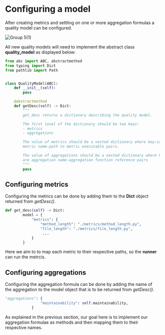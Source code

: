 # Configuring a model

After creating metrics and settling on one or more aggregation formulas a quality model can be configured.

![Group 5(1)](https://user-images.githubusercontent.com/66801011/224269410-07a4eeb2-b383-4e45-b78b-f11d7adb5dd9.png)

All new quality models will need to implement the abstract class **quality_model** as displayed below:
```python
from abc import ABC, abstractmethod
from typing import Dict
from pathlib import Path


class QualityModel(ABC):
    def __init__(self):
        pass

    @abstractmethod
    def getDesc(self) -> Dict:
        """
        get_desc returns a dictionary describing the quality model.

        The first level of the dictionary should be two keys:
        - metrics
        - aggregations

        The value of metrics should be a nested dictionary where key-value pairs are
        metric name-path to metric executable pairs.

        The value of aggregations should be a nested dictionary where key-value pairs
        are aggregation name-aggregation function reference pairs
        """
        pass
```

## Configuring metrics

Configuring the metrics can be done by adding them to the **Dict** object returned from _getDesc()_.

```python
def get_desc(self) -> Dict:
        model = {
            "metrics": {
                "method_length": "./metrics/method_length.py",
                "file_length": "./metrics/file_length.py",
                 ...
            }
        }
```
Here we aim to to map each metric to their respective paths, so the **runner** can run the metrcis.

## Configuring aggregations

Configuring the aggregation formula can be done by adding the name of the aggregation to the model object that is to be returned from _getDesc()_.

```python
"aggregations": {
                "maintainability": self.maintainability,
            }
```

As explained in the previous section, our goal here is to implement our aggregation formulae as methods and then mapping them to their respective names. 
